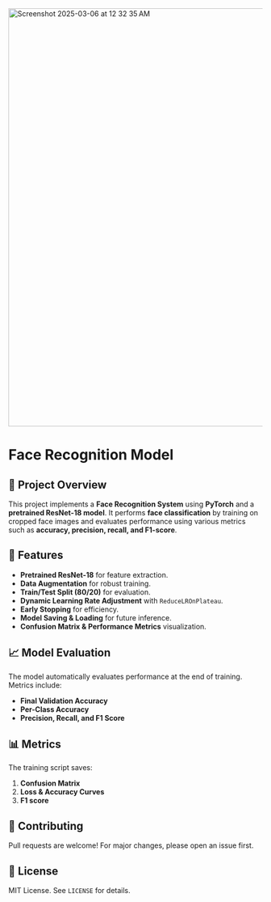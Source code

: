 <img width="827" alt="Screenshot 2025-03-06 at 12 32 35 AM" src="https://github.com/user-attachments/assets/7340f2c7-7b9d-48c6-9ed7-77b3ffa7846b" />

# Face Recognition Model

## 📌 Project Overview
This project implements a **Face Recognition System** using **PyTorch** and a **pretrained ResNet-18 model**. It performs **face classification** by training on cropped face images and evaluates performance using various metrics such as **accuracy, precision, recall, and F1-score**.

## 🚀 Features
- **Pretrained ResNet-18** for feature extraction.
- **Data Augmentation** for robust training.
- **Train/Test Split (80/20)** for evaluation.
- **Dynamic Learning Rate Adjustment** with `ReduceLROnPlateau`.
- **Early Stopping** for efficiency.
- **Model Saving & Loading** for future inference.
- **Confusion Matrix & Performance Metrics** visualization.

## 📈 Model Evaluation
The model automatically evaluates performance at the end of training. Metrics include:
- **Final Validation Accuracy**
- **Per-Class Accuracy**
- **Precision, Recall, and F1 Score**

## 📊 Metrics
The training script saves:
1. **Confusion Matrix**
2. **Loss & Accuracy Curves**
3. **F1 score**

## 🤝 Contributing
Pull requests are welcome! For major changes, please open an issue first.

## 📜 License
MIT License. See `LICENSE` for details.
